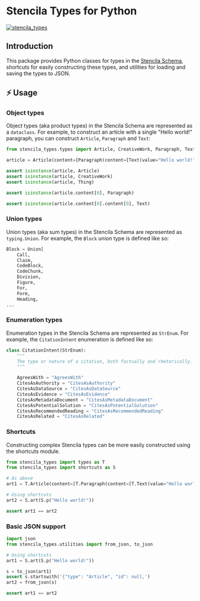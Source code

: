 # Stencila Types for Python

[![stencila_types](https://img.shields.io/pypi/v/stencila_types.svg?logo=python&label=stencila_types&style=for-the-badge&color=1d3bd1&logoColor=66ff66&labelColor=3219a8)](https://pypi.org/project/stencila_types/)

## Introduction

This package provides Python classes for types in the [Stencila Schema](https://github.com/stencila/stencila/tree/main/schema#readme), shortcuts for easily constructing these types, and utilities for loading and saving the types to JSON.

## ⚡ Usage

### Object types

Object types (aka product types) in the Stencila Schema are represented as a `dataclass`.
For example, to construct an article with a single "Hello world!" paragraph, you can construct `Article`, `Paragraph` and `Text`:

```py
from stencila_types.types import Article, CreativeWork, Paragraph, Text, Thing

article = Article(content=[Paragraph(content=[Text(value="Hello world!")])])

assert isinstance(article, Article)
assert isinstance(article, CreativeWork)
assert isinstance(article, Thing)

assert isinstance(article.content[0], Paragraph)

assert isinstance(article.content[0].content[0], Text)
```

### Union types

Union types (aka sum types) in the Stencila Schema are represented as `typing.Union`. For example, the `Block` union type is defined like so:

```py
Block = Union[
    Call,
    Claim,
    CodeBlock,
    CodeChunk,
    Division,
    Figure,
    For,
    Form,
    Heading,
...
```

### Enumeration types

Enumeration types in the Stencila Schema are represented as `StrEnum`. For example, the `CitationIntent` enumeration is defined like so:

```py
class CitationIntent(StrEnum):
    """
    The type or nature of a citation, both factually and rhetorically.
    """

    AgreesWith = "AgreesWith"
    CitesAsAuthority = "CitesAsAuthority"
    CitesAsDataSource = "CitesAsDataSource"
    CitesAsEvidence = "CitesAsEvidence"
    CitesAsMetadataDocument = "CitesAsMetadataDocument"
    CitesAsPotentialSolution = "CitesAsPotentialSolution"
    CitesAsRecommendedReading = "CitesAsRecommendedReading"
    CitesAsRelated = "CitesAsRelated"
```

### Shortcuts

Constructing complex Stencila types can be more easily constructed using the shortcuts module.

```py
from stencila_types import types as T
from stencila_types import shortcuts as S

# As above
art1 = T.Article(content=[T.Paragraph(content=[T.Text(value="Hello world!")])])

# Using shortcuts
art2 = S.art(S.p("Hello world!"))

assert art1 == art2
```

### Basic JSON support

```py
import json
from stencila_types.utilities import from_json, to_json

# Using shortcuts
art1 = S.art(S.p("Hello world!"))

s = to_json(art1)
assert s.startswith('{"type": "Article", "id": null,')
art2 = from_json(s)

assert art1 == art2
```
